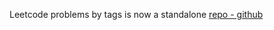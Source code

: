 Leetcode problems by tags is now a standalone [repo - github](https://github.com/zea7ot/leetcode-problems-by-tags-zea7ot)
